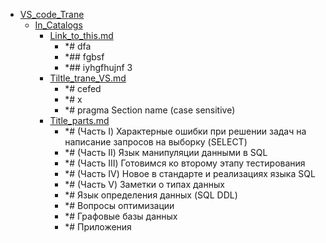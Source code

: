 - <a href = "E:\Node_projects\Node_Way\Education\src\Markdown_DOCS\VS_code_Trane\cat.VS_code_Trane\dir.VS_code_Trane.md">VS_code_Trane</a>
    - <a href = "E:\Node_projects\Node_Way\Education\src\Markdown_DOCS\VS_code_Trane\In_Catalogs\cat.In_Catalogs\dir.In_Catalogs.md">In_Catalogs</a>
        - <a href = "E:\Node_projects\Node_Way\Education\src\Markdown_DOCS\VS_code_Trane\In_Catalogs\Link_to_this.md">Link_to_this.md</a>
            - *# dfa
            - *## fgbsf
            - *## iyhgfhujnf 3
        - <a href = "E:\Node_projects\Node_Way\Education\src\Markdown_DOCS\VS_code_Trane\In_Catalogs\Tiltle_trane_VS.md">Tiltle_trane_VS.md</a>
            - *# cefed
            - *# x
            - *# pragma Section name (case sensitive)
        - <a href = "E:\Node_projects\Node_Way\Education\src\Markdown_DOCS\VS_code_Trane\In_Catalogs\Title_parts.md">Title_parts.md</a>
            - *# (Часть I) Характерные ошибки при решении задач на написание запросов на выборку (SELECT)
            - *# (Часть II) Язык манипуляции данными в SQL
            - *# (Часть III) Готовимся ко второму этапу тестирования
            - *# (Часть IV) Новое в стандарте и реализациях языка SQL
            - *# (Часть V) Заметки о типах данных
            - *# Язык определения данных (SQL DDL)
            - *# Вопросы оптимизации
            - *# Графовые базы данных
            - *# Приложения
    
